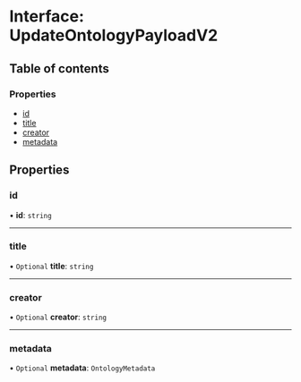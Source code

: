 # Interface: UpdateOntologyPayloadV2

## Table of contents

### Properties

- [id](UpdateOntologyPayloadV2.md#id)
- [title](UpdateOntologyPayloadV2.md#title)
- [creator](UpdateOntologyPayloadV2.md#creator)
- [metadata](UpdateOntologyPayloadV2.md#metadata)

## Properties

### id

• **id**: `string`

___

### title

• `Optional` **title**: `string`

___

### creator

• `Optional` **creator**: `string`

___

### metadata

• `Optional` **metadata**: `OntologyMetadata`
